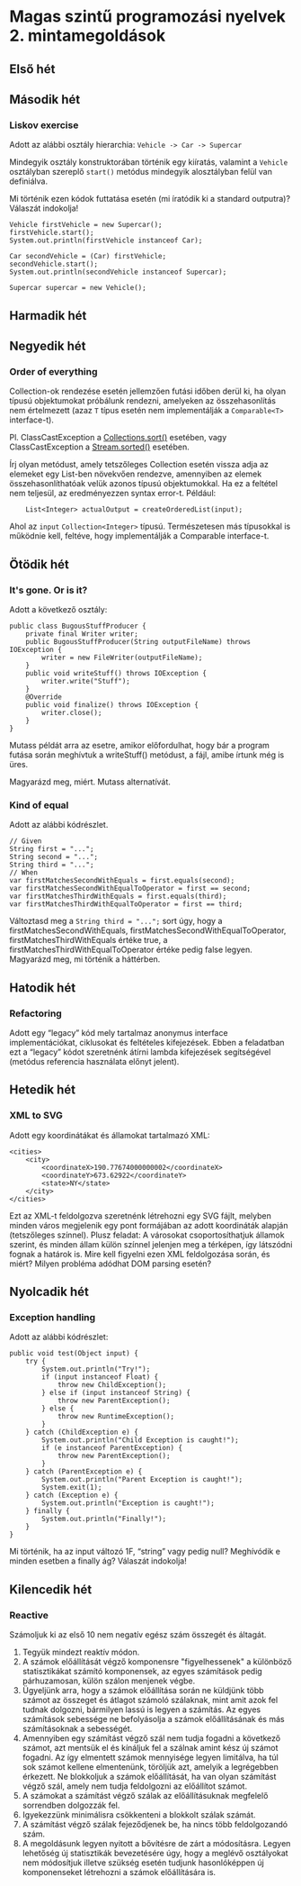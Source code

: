 # Magas szintű programozási nyelvek 2. mintamegoldások

## Első hét

## Második hét

### Liskov exercise

Adott az alábbi osztály hierarchia: `Vehicle -> Car -> Supercar`

Mindegyik osztály konstruktorában történik egy kiíratás, valamint a `Vehicle` osztályban szereplő `start()` 
metódus mindegyik alosztályban felül van definiálva. 

Mi történik ezen kódok futtatása esetén (mi íratódik ki a standard outputra)? Válaszát indokolja!

```
Vehicle firstVehicle = new Supercar();
firstVehicle.start();
System.out.println(firstVehicle instanceof Car);

Car secondVehicle = (Car) firstVehicle;
secondVehicle.start();
System.out.println(secondVehicle instanceof Supercar);

Supercar supercar = new Vehicle();
```

## Harmadik hét

## Negyedik hét

### Order of everything
Collection-ok rendezése esetén jellemzően futási időben derül ki,
ha olyan típusú objektumokat próbálunk rendezni, amelyeken az összehasonlítás
nem értelmezett (azaz `T` típus esetén nem implementálják a `Comparable<T>` interface-t).

Pl. ClassCastException a [Collections.sort()](https://docs.oracle.com/javase/7/docs/api/java/util/Collections.html#sort(java.util.List)) esetében,
vagy ClassCastException a [Stream.sorted()](https://docs.oracle.com/javase/8/docs/api/java/util/stream/Stream.html#sorted--) esetében.

Írj olyan metódust, amely tetszőleges Collection esetén vissza adja az elemeket
egy List-ben növekvően rendezve, amennyiben az elemek összehasonlíthatóak velük azonos típusú objektumokkal.
Ha ez a feltétel nem teljesül, az eredményezzen syntax error-t.
Például:
```
    List<Integer> actualOutput = createOrderedList(input);
```
Ahol az `input` `Collection<Integer>` típusú. Természetesen más típusokkal is működnie kell,
feltéve, hogy implementálják a Comparable interface-t.

## Ötödik hét


### It's gone. Or is it?

Adott a következő osztály:
```
public class BugousStuffProducer {
    private final Writer writer;
    public BugousStuffProducer(String outputFileName) throws IOException {
        writer = new FileWriter(outputFileName);
    }
    public void writeStuff() throws IOException {
        writer.write("Stuff");
    }
    @Override
    public void finalize() throws IOException {
        writer.close();
    }
}
```
Mutass példát arra az esetre, amikor előfordulhat, hogy bár a program futása során meghívtuk a writeStuff() metódust,
a fájl, amibe írtunk még is üres. 

Magyarázd meg, miért. Mutass alternatívát.

### Kind of equal
Adott az alábbi kódrészlet.

```
// Given
String first = "...";
String second = "...";
String third = "...";
// When
var firstMatchesSecondWithEquals = first.equals(second);
var firstMatchesSecondWithEqualToOperator = first == second;
var firstMatchesThirdWithEquals = first.equals(third);
var firstMatchesThirdWithEqualToOperator = first == third;
```

Változtasd meg a ```String third = "...";``` sort úgy, hogy a firstMatchesSecondWithEquals,
firstMatchesSecondWithEqualToOperator, firstMatchesThirdWithEquals értéke true,
a firstMatchesThirdWithEqualToOperator értéke pedig false legyen. Magyarázd meg, mi történik a háttérben.

## Hatodik hét

### Refactoring
Adott egy “legacy” kód mely tartalmaz anonymus interface implementációkat, ciklusokat és feltételes kifejezések. 
Ebben a feladatban ezt a “legacy” kódot szeretnénk átírni lambda kifejezések segítségével (metódus referencia használata előnyt jelent).

## Hetedik hét

### XML to SVG
Adott egy koordinátákat és államokat tartalmazó XML:
```
<cities>
    <city>
        <coordinateX>190.77674000000002</coordinateX>
        <coordinateY>673.62922</coordinateY>
        <state>NY</state>
    </city>
</cities>
```
Ezt az XML-t feldolgozva szeretnénk létrehozni egy SVG fájlt, melyben minden város megjelenik egy pont formájában az adott koordináták alapján (tetszőleges színnel).
Plusz feladat: A városokat csoportosíthatjuk államok szerint, és minden állam külön színnel jelenjen meg a térképen, így látszódni fognak a határok is.
Mire kell figyelni ezen XML feldolgozása során, és miért? Milyen probléma adódhat DOM parsing esetén?

## Nyolcadik hét

### Exception handling
Adott az alábbi kódrészlet:
```
public void test(Object input) {
    try {
        System.out.println("Try!");
        if (input instanceof Float) {
            throw new ChildException();
        } else if (input instanceof String) {
            throw new ParentException();
        } else {
            throw new RuntimeException();
        }
    } catch (ChildException e) {
        System.out.println("Child Exception is caught!");
        if (e instanceof ParentException) {
            throw new ParentException();
        }
    } catch (ParentException e) {
        System.out.println("Parent Exception is caught!");
        System.exit(1);
    } catch (Exception e) {
        System.out.println("Exception is caught!");
    } finally {
        System.out.println("Finally!");
    }
}
```
Mi történik, ha az input változó 1F, “string” vagy pedig null? 
Meghívódik e minden esetben a finally ág? Válaszát indokolja!

## Kilencedik hét

### Reactive

Számoljuk ki az első 10 nem negatív egész szám összegét és áltagát.
	
1. Tegyük mindezt reaktív módon.
2. A számok előállítását végző komponensre "figyelhessenek" a különböző 
   statisztikákat számító komponensek, az egyes számítások pedig
   párhuzamosan, külön szálon menjenek végbe.
3. Ügyeljünk arra, hogy a számok előállítása során ne küldjünk több 
   számot az összeget és átlagot számoló szálaknak, mint amit azok fel 
   tudnak dolgozni, bármilyen lassú is legyen a számítás. 
   Az egyes számítások sebessége ne befolyásolja a számok előállításának 
   és más számításoknak a sebességét.
4. Amennyiben egy számítást végző szál nem tudja fogadni a következő számot, 
   azt mentsük el és kínáljuk fel a szálnak amint kész új 
   számot fogadni. Az így elmentett számok mennyisége legyen 
   limitálva, ha túl sok számot kellene elmentenünk, töröljük azt, amelyik a 
   legrégebben érkezett. Ne blokkoljuk a számok előállítását, ha van olyan 
   számítást végző szál, amely nem tudja feldolgozni az előállítot számot.
5. A számokat a számítást végző szálak az előállításuknak megfelelő 
   sorrendben dolgozzák fel.
6. Igyekezzünk minimálisra csökkenteni a blokkolt szálak számát.
7. A számítást végző szálak fejeződjenek be, ha nincs több feldolgozandó szám.
8. A megoldásunk legyen nyitott a bővítésre de zárt a módosításra. 
   Legyen lehetőség új statisztikák bevezetésére úgy, hogy a meglévő 
   osztályokat nem módosítjuk illetve szükség esetén tudjunk hasonlóképpen
   új komponenseket létrehozni a számok előállítására is.